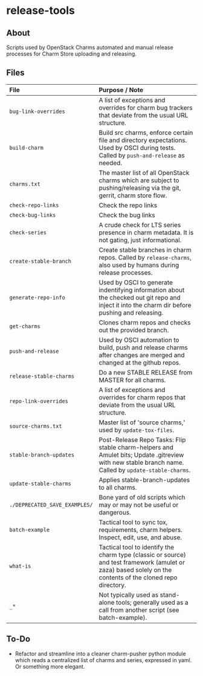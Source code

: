 # release-tools

## About
Scripts used by OpenStack Charms automated and manual release processes for Charm Store uploading and releasing.

## Files
File | Purpose / Note
:--- | :---
```bug-link-overrides```    | A list of exceptions and overrides for charm bug trackers that deviate from the usual URL structure.
```build-charm```           | Build src charms, enforce certain file and directory expectations.  Used by OSCI during tests.  Called by ```push-and-release``` as needed.
```charms.txt```            | The master list of all OpenStack charms which are subject to pushing/releasing via the git, gerrit, charm store flow.
```check-repo-links```      | Check the repo links
```check-bug-links```       | Check the bug links
```check-series```          | A crude check for LTS series presence in charm metadata.  It is not gating, just informational.
```create-stable-branch```  | Create stable branches in charm repos.  Called by ```release-charms```, also used by humans during release processes.
```generate-repo-info```    | Used by OSCI to generate indentifying information about the checked out git repo and inject it into the charm dir before pushing and releasing.
```get-charms```            | Clones charm repos and checks out the provided branch.
```push-and-release```      | Used by OSCI automation to build, push and release charms after changes are merged and changed at the github repos.
```release-stable-charms``` | Do a new STABLE RELEASE from MASTER for all charms.
```repo-link-overrides```   | A list of exceptions and overrides for charm repos that deviate from the usual URL structure.
```source-charms.txt```     | Master list of 'source charms,' used by ```update-tox-files```.
```stable-branch-updates``` | Post-Release Repo Tasks: Flip stable charm-helpers and Amulet bits;  Update .gitreview with new stable branch name. Called by ```update-stable-charms```.
```update-stable-charms```  | Applies stable-branch-updates to all charms.
```./DEPRECATED_SAVE_EXAMPLES/```         | Bone yard of old scripts which may or may not be useful or dangerous.
```batch-example```         | Tactical tool to sync tox, requirements, charm helpers.  Inspect, edit, use, and abuse.
```what-is```               | Tactical tool to identify the charm type (classic or source) and test framework (amulet or zaza) based solely on the contents of the cloned repo directory.
```_*```                    | Not typically used as stand-alone tools;  generally used as a call from another script (see batch-example).

## To-Do

* Refactor and streamline into a cleaner charm-pusher python module which reads a centralized list of charms and series, expressed in yaml.  Or something more elegant.
